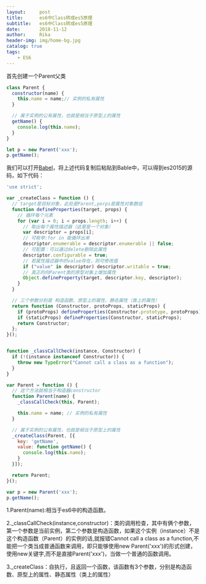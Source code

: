```yaml
---
layout:     post
title:      es6中Class转成es5原理
subtitle:   es6中Class转成es5原理
date:       2018-11-12
author:     Rika
header-img: img/home-bg.jpg
catalog: true
tags:
    - ES6
---     
```

  
首先创建一个Parent父类
```js
class Parent {
  constructor(name) {
    this.name = name;// 实例的私有属性
  }

  // 属于实例的公有属性，也就是相当于原型上的属性
  getName() {
    console.log(this.name);
  }
}

let p = new Parent('xxx');
p.getName();

```
我们可以打开[Babel](https://babel.docschina.org/en/repl.html#?babili=false&browsers=&build=&builtIns=false&spec=false&loose=false&code_lz=Q&debug=false&forceAllTransforms=false&shippedProposals=false&circleciRepo=&evaluate=false&fileSize=false&sourceType=module&lineWrap=true&presets=es2015%2Creact%2Cstage-2&prettier=false&targets=&version=6.26.0&envVersion=)，将上述代码复制后粘贴到Bable中，可以得到es2015的源码，如下代码：


```js
'use strict';

var _createClass = function () {
  // target是目标对象，此处是Parent,porps是属性对象数组
  function defineProperties(target, props) {
    // 循环每个元素
    for (var i = 0; i < props.length; i++) {
      // 取出每个属性描述器（这里是一个对象）
      var descriptor = props[i];
      // 可枚举:for in 能循环出来
      descriptor.enumerable = descriptor.enumerable || false;
      // 可配置：可以通过delete删除此属性
      descriptor.configurable = true;
      // 若属性描述器中的value存在，则可修改值
      if ("value" in descriptor) descriptor.writable = true;
      // 真正的向Parent类的原型对象上增加属性
      Object.defineProperty(target, descriptor.key, descriptor);
    }
  }

  // 三个参数分别是 构造函数、原型上的属性、静态属性（类上的属性）
  return function (Constructor, protoProps, staticProps) {
    if (protoProps) defineProperties(Constructor.prototype, protoProps);
    if (staticProps) defineProperties(Constructor, staticProps);
    return Constructor;
  };
}();


function _classCallCheck(instance, Constructor) {
  if (!(instance instanceof Constructor)) {
    throw new TypeError("Cannot call a class as a function");
  }
}

var Parent = function () {
  // 这个方法就相当于构造器constructor
  function Parent(name) {
    _classCallCheck(this, Parent);

    this.name = name; // 实例的私有属性
  }

  // 属于实例的公有属性，也就是相当于原型上的属性
  _createClass(Parent, [{
    key: 'getName',
    value: function getName() {
      console.log(this.name);
    }
  }]);

  return Parent;
}();

var p = new Parent('xxx');
p.getName();
```
1.Parent(name):相当于es6中的构造函数。    

2._classCallCheck(instance,constructor)：类的调用检查，其中有俩个参数，第一个参数是当前实例，第二个参数是构造函数，如果这个实例（instance）不是这个构造函数（Parent）的实例的话,就报错Cannot call a class as a function,不能把一个类当成普通函数来调用，即只能够使用new Parent('xxx')的形式创建，使用new关键字,而不是直接Parent('xxx')，当做一个普通的函数调用。  

3._createClass：自执行，且返回一个函数，该函数有3个参数，分别是构造函数、原型上的属性、静态属性（类上的属性）